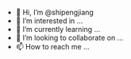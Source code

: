- 👋 Hi, I’m @shipengjiang
- 👀 I’m interested in ...
- 🌱 I’m currently learning ...
- 💞️ I’m looking to collaborate on ...
- 📫 How to reach me ...

<!---
shipengjiang/shipengjiang is a ✨ special ✨ repository because its `README.md` (this file) appears on your GitHub profile.
You can click the Preview link to take a look at your changes.
--->

